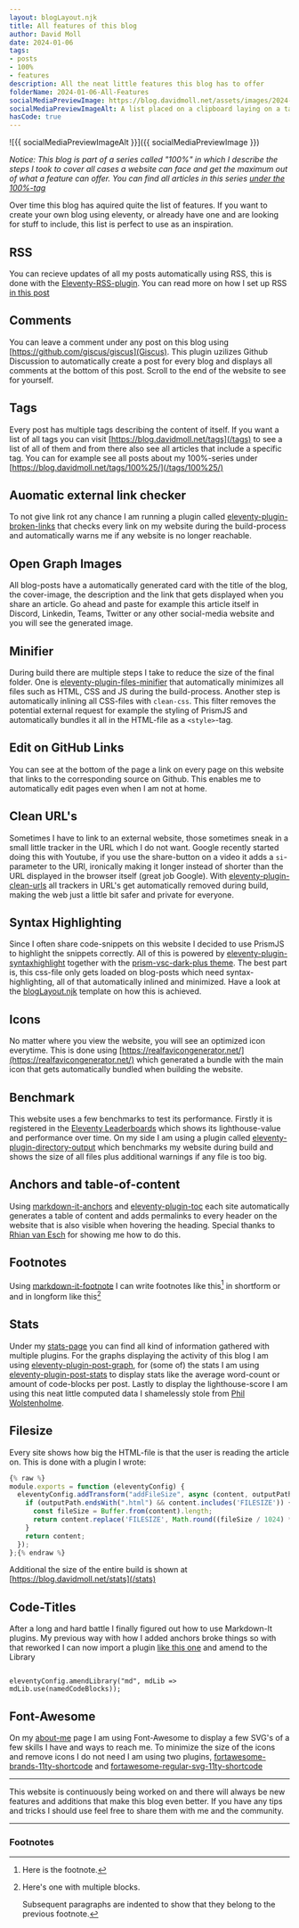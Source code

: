 ```yaml
---
layout: blogLayout.njk
title: All features of this blog
author: David Moll
date: 2024-01-06
tags: 
- posts
- 100%
- features
description: All the neat little features this blog has to offer
folderName: 2024-01-06-All-Features
socialMediaPreviewImage: https://blog.davidmoll.net/assets/images/2024-01-06-All-Features/cover.png
socialMediaPreviewImageAlt: A list placed on a clipboard laying on a table
hasCode: true
---
```


![{{ socialMediaPreviewImageAlt }}]({{ socialMediaPreviewImage }})


*Notice: This blog is part of a series called "100%" in which I describe the steps I took to cover all cases a website can face and get the maximum out of what a feature can offer. You can find all articles in this series [under the 100%-tag](/tags/100%25/)*

Over time this blog has aquired quite the list of features. If you want to create your own blog using eleventy, or already have one and are looking for stuff to include, this list is perfect to use as an inspiration.

## RSS

You can recieve updates of all my posts automatically using RSS, this is done with the [Eleventy-RSS-plugin](https://github.com/11ty/eleventy-plugin-rss). You can read more on how I set up RSS [in this post](/blog/2024-01-05-100-RSS)

## Comments

You can leave a comment under any post on this blog using [https://github.com/giscus/giscus](Giscus). This plugin uzilizes Github Discussion to automatically create a post for every blog and displays all comments at the bottom of this post. Scroll to the end of the website to see for yourself.

## Tags

Every post has multiple tags describing the content of itself. If you want a list of all tags you can visit [https://blog.davidmoll.net/tags](/tags) to see a list of all of them and from there also see all articles that include a specific tag. You can for example see all posts about my 100%-series under [https://blog.davidmoll.net/tags/100%25/](/tags/100%25/)

## Auomatic external link checker

To not give link rot any chance I am running a plugin called [eleventy-plugin-broken-links](https://www.npmjs.com/package/eleventy-plugin-broken-links) that checks every link on my website during the build-process and automatically warns me if any website is no longer reachable.

## Open Graph Images

All blog-posts have a automatically generated card with the title of the blog, the cover-image, the description and the link that gets displayed when you share an article. Go ahead and paste for example this article itself in Discord, Linkedin, Teams, Twitter or any other social-media website and you will see the generated image.

## Minifier

During build there are multiple steps I take to reduce the size of the final folder. One is [eleventy-plugin-files-minifier](@sherby/eleventy-plugin-files-minifier) that automatically minimizes all files such as HTML, CSS and JS during the build-process. Another step is automatically inlining all CSS-files with `clean-css`. This filter removes the potential external request for example the styling of PrismJS and automatically bundles it all in the HTML-file as a `<style>`-tag.

## Edit on GitHub Links

You can see at the bottom of the page a link on every page on this website that links to the corresponding source on Github. This enables me to automatically edit pages even when I am not at home.

## Clean URL's

Sometimes I have to link to an external website, those sometimes sneak in a small little tracker in the URL which I do not want. Google recently started doing this with Youtube, if you use the share-button on a video it adds a `si`-parameter to the URl, ironically making it longer instead of shorter than the URL displayed in the browser itself (great job Google). With [eleventy-plugin-clean-urls](https://github.com/inframanufaktur/eleventy-plugin-clean-urls) all trackers in URL's get automatically removed during build, making the web just a little bit safer and private for everyone.

## Syntax Highlighting

Since I often share code-snippets on this website I decided to use PrismJS to highlight the snippets correctly. All of this is powered by [eleventy-plugin-syntaxhighlight](https://www.11ty.dev/docs/plugins/syntaxhighlight/) together with the [prism-vsc-dark-plus theme](https://github.com/PrismJS/prism-themes/blob/master/themes/prism-vsc-dark-plus.css). The best part is, this css-file only gets loaded on blog-posts which need syntax-highlighting, all of that automatically inlined and minimized. Have a look at the [blogLayout.njk](https://github.com/Akashic101/blog/blob/main/src/_includes/blogLayout.njk) template on how this is achieved.

## Icons

No matter where you view the website, you will see an optimized icon everytime. This is done using [https://realfavicongenerator.net/](https://realfavicongenerator.net/) which generated a bundle with the main icon that gets automatically bundled when building the website.

## Benchmark

This website uses a few benchmarks to test its performance. Firstly it is registered in the [Eleventy Leaderboards](https://www.11ty.dev/speedlify/) which shows its lighthouse-value and performance over time. On my side I am using a plugin called [eleventy-plugin-directory-output](https://www.11ty.dev/docs/plugins/directory-output/) which benchmarks my website during build and shows the size of all files plus additional warnings if any file is too big.

## Anchors and table-of-content

Using [markdown-it-anchors](https://github.com/valeriangalliat/markdown-it-anchor) and [eleventy-plugin-toc](https://github.com/jdsteinbach/eleventy-plugin-toc) each site automatically generates a table of content and adds permalinks to every header on the website that is also visible when hovering the heading. Special thanks to [Rhian van Esch](https://rhianvanesch.com/posts/2021/02/09/adding-heading-anchor-links-to-an-eleventy-site/) for showing me how to do this.

## Footnotes

Using [markdown-it-footnote](https://github.com/markdown-it/markdown-it-footnote#readme) I can write footnotes like this[^1] in shortform or and in longform like this[^longnote]  

## Stats

Under my [stats-page](/stats) you can find all kind of information gathered with multiple plugins. For the graphs displaying the activity of this blog I am using [eleventy-plugin-post-graph](https://www.npmjs.com/package/@rknightuk/eleventy-plugin-post-graph), for (some of) the stats I am using [eleventy-plugin-post-stats](https://www.npmjs.com/package/eleventy-plugin-post-stats) to display stats like the average word-count or amount of code-blocks per post. Lastly to display the lighthouse-score I am using this neat little computed data I shamelessly stole from [Phil Wolstenholme](https://dev.to/philw_/show-off-your-lighthouse-scores-in-eleventy-with-the-pagespeed-insights-api-1cpp).

## Filesize

Every site shows how big the HTML-file is that the user is reading the article on. This is done with a plugin I wrote:

```js:addFileSize.js
{% raw %}
module.exports = function (eleventyConfig) {
  eleventyConfig.addTransform("addFileSize", async (content, outputPath) => {
    if (outputPath.endsWith(".html") && content.includes('FILESIZE')) {
      const fileSize = Buffer.from(content).length;
      return content.replace('FILESIZE', Math.round((fileSize / 1024) * 100) / 100);
    }
    return content;
  });
};{% endraw %}
```

Additional the size of the entire build is shown at [https://blog.davidmoll.net/stats](/stats)

## Code-Titles

After a long and hard battle I finally figured out how to use Markdown-It plugins. My previous way with how I added anchors broke things so with that reworked I can now import a plugin [like this one](https://www.npmjs.com/package/@speedy-js/code-title) and amend to the Library

```js:Like-this

eleventyConfig.amendLibrary("md", mdLib => mdLib.use(namedCodeBlocks));
```

## Font-Awesome

On my [about-me](/about-me/) page I am using Font-Awesome to display a few SVG's of a few skills I have and ways to reach me. To minimize the size of the icons and remove icons I do not need I am using two plugins, [fortawesome-brands-11ty-shortcode](https://github.com/vidhill/fortawesome-brands-svg-11ty-shortcode) and [fortawesome-regular-svg-11ty-shortcode](https://github.com/vidhill/fortawesome-regular-svg-11ty-shortcode)

---

This website is continuously being worked on and there will always be new features and additions that make this blog even better. If you have any tips and tricks I should use feel free to share them with me and the community.

---

### Footnotes

[^1]: Here is the footnote.

[^longnote]: Here's one with multiple blocks.

    Subsequent paragraphs are indented to show that they
belong to the previous footnote.
